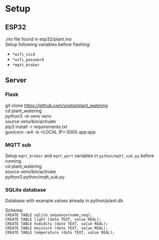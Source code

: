 # Setup

## ESP32
.ino file found in esp32/plant.ino  
Setup following variables before flashing:  
- `*wifi_ssid`
- `*wifi_password`
- `*mqtt_broker`

## Server

### Flask
git clone https://github.com/yostiq/plant_watering  
cd plant_watering  
python3 -m venv venv  
source venv/bin/activate  
pip3 install -r requirements.txt  
gunicorn -w4 -b \<LOCAL IP\>:5000 app:app  

### MQTT sub
Setup `mqtt_broker` and `mqtt_port` variables in `python/mqtt_sub.py` before running.  
cd plant_watering  
source venv/bin/activate  
python3 python/mqtt_sub.py

### SQLite database
Database with example values already in python/plant.db  

Schema:  
`CREATE TABLE sqlite_sequence(name,seq);`  
`CREATE TABLE light (date TEXT, value REAL);`  
`CREATE TABLE humidity (date TEXT, value REAL);`  
`CREATE TABLE moisture (date TEXT, value REAL);`  
`CREATE TABLE temperature (date TEXT, value REAL);`  